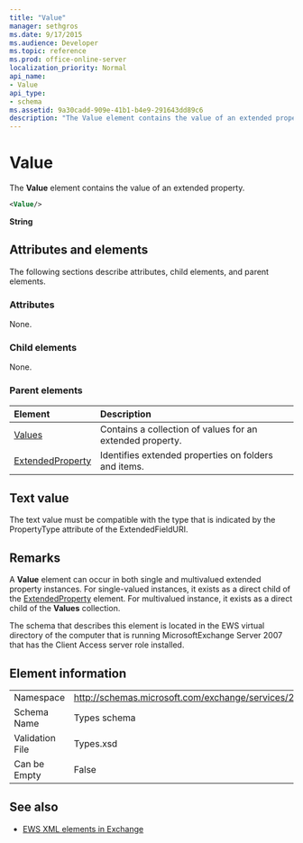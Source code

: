 ```yaml
---
title: "Value"
manager: sethgros
ms.date: 9/17/2015
ms.audience: Developer
ms.topic: reference
ms.prod: office-online-server
localization_priority: Normal
api_name:
- Value
api_type:
- schema
ms.assetid: 9a30cadd-909e-41b1-b4e9-291643dd89c6
description: "The Value element contains the value of an extended property."
---
```


# Value

The **Value** element contains the value of an extended property. 
  
```xml
<Value/>
```

**String**

## Attributes and elements

The following sections describe attributes, child elements, and parent elements.
  
### Attributes

None.
  
### Child elements

None.
  
### Parent elements

|**Element**|**Description**|
|:-----|:-----|
|[Values](values.md) <br/> |Contains a collection of values for an extended property.  <br/> |
|[ExtendedProperty](extendedproperty.md) <br/> |Identifies extended properties on folders and items.  <br/> |
   
## Text value

The text value must be compatible with the type that is indicated by the PropertyType attribute of the ExtendedFieldURI.
  
## Remarks

A **Value** element can occur in both single and multivalued extended property instances. For single-valued instances, it exists as a direct child of the [ExtendedProperty](extendedproperty.md) element. For multivalued instance, it exists as a direct child of the **Values** collection. 
  
The schema that describes this element is located in the EWS virtual directory of the computer that is running MicrosoftExchange Server 2007 that has the Client Access server role installed.
  
## Element information

|||
|:-----|:-----|
|Namespace  <br/> |http://schemas.microsoft.com/exchange/services/2006/types  <br/> |
|Schema Name  <br/> |Types schema  <br/> |
|Validation File  <br/> |Types.xsd  <br/> |
|Can be Empty  <br/> |False  <br/> |
   
## See also

- [EWS XML elements in Exchange](ews-xml-elements-in-exchange.md)

